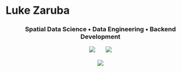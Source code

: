 # Luke Zaruba

<h3 align="center"> Spatial Data Science • Data Engineering • Backend Development </h3>

<p align="center">
  <a href="https://www.linkedin.com/in/lukezaruba"><img src="https://img.shields.io/badge/My-LinkedIn-blue"/></a>
  &nbsp
  &nbsp
  &nbsp
  <a href="https://lukezaruba.github.io/"><img src="https://img.shields.io/badge/My-Portfolio-lightgrey"/></a>
  <br><br>
  <img src="https://github-readme-stats.vercel.app/api/wakatime?username=@lukezaruba" />
</p>
